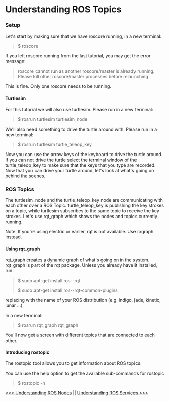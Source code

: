 # Understanding ROS Topics
### Setup 
Let's start by making sure that we have roscore running, in a new terminal:
> $ roscore

If you left roscore running from the last tutorial, you may get the error message:
> roscore cannot run as another roscore/master is already running. 
> Please kill other roscore/master processes before relaunching

This is fine. Only one roscore needs to be running.

#### Turtlesim
For this tutorial we will also use turtlesim. Please run in a new terminal:
> $ rosrun turtlesim turtlesim_node

We'll also need something to drive the turtle around with. Please run in a new terminal:
> $ rosrun turtlesim turtle_teleop_key

Now you can use the arrow keys of the keyboard to drive the turtle around. If you can not drive the turtle select the terminal window of the turtle_teleop_key to make sure that the keys that you type are recorded. Now that you can drive your turtle around, let's look at what's going on behind the scenes.

### ROS Topics
The turtlesim_node and the turtle_teleop_key node are communicating with each other over a ROS Topic. turtle_teleop_key is publishing the key strokes on a topic, while turtlesim subscribes to the same topic to receive the key strokes. Let's use rqt_graph which shows the nodes and topics currently running.

Note: If you're using electric or earlier, rqt is not available. Use rxgraph instead.

#### Using rqt_graph
rqt_graph creates a dynamic graph of what's going on in the system. rqt_graph is part of the rqt package. Unless you already have it installed, run:
> $ sudo apt-get install ros-<distro>-rqt
>
> $ sudo apt-get install ros-<distro>-rqt-common-plugins

replacing <distro> with the name of your ROS distribution (e.g. indigo, jade, kinetic, lunar ...)

In a new terminal:
> $ rosrun rqt_graph rqt_graph

You'll now get a screen with different topics that are connected to each other.

#### Introducing rostopic
The rostopic tool allows you to get information about ROS topics.

You can use the help option to get the available sub-commands for rostopic
> $ rostopic -h

[<<< Understanding ROS Nodes](/Tutorials/RosNodes.md) || [Understanding ROS Services >>>](/Tutorials/RosServices.md)
